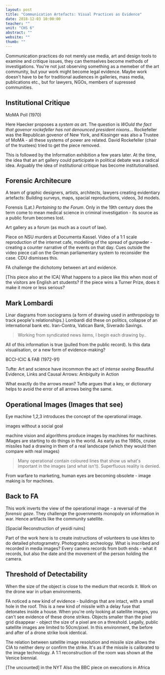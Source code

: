 ```yaml
---
layout: post
title: "Communication Artefacts: Visual Practices as Evidence"
date: 2018-12-03 10:00:00
teacher: ""
unit: "CHS 6"
abstract: ""
website: ""
thumb: ""
---
```


Communication practices do not merely use media, art and design tools to examine and critique issues, they can themselves become methods of investigations. You're not just observing something as a memeber of the art community, but your work might become legal evidence. Maybe work doesn't have to be for traditional audiences in galleries, mass media, publications etc., but for lawyers, NGOs, members of supressed communities.

## Institutional Critique

MoMA Poll (1970)

Here Haecker proposes a _system as art_. The question is _WOuld the fact that govenor rockefeller has not denounced president nixons.._. Rockefeller was the Republican govenor of New York, and Kissinger was also a Trustee of MoMA - all these systems of power are related. David Rockefeller (chair of the trustees) tried to get the piece removed.

This is followed by the Information exhibition a few years later. At the time, the idea that an art gallery could participate in political debate was a radical idea. Arguably the idea of institutional critique has become institutionalised.

## Forensic Architecure

A team of graphic designers, artists, architects, lawyers creating evidentiary artefacts: Building surveys, maps, spacial reproductions, videos, 3d models.

Forensis (Lat.) _Pertaining to the Forum_. Only in the 19th century does the term come to mean medical science in criminal investigation - its source as a public forum becomes lost.

Art gallery as a forum (as much as a court of law).

Piece on NSU murders at Documenta Kassel. Video of a 1:1 scale reproduction of the internet cafe, modelling of the spread of gunpwder - creating a counter narrative of the events on that day. Cues outside the video piece call on the German parliamentary system to reconsider the case. CDU dismisses this.

FA challenge the dichotomy between art and evidence.

[This piece also at the ICA]
What happens to a piece like this when most of the visitors are English art students? If the piece wins a Turner Prize, does it make it more or less serious?

## Mark Lombardi

Linar diagrams from sociograms (a form of drawing used in anthropology to track people's relationships.) Lombardi did these on politics, collapse of an international bank etc. Iran-Contra, Vatican Bank, Siverado Savings.

> Working from syndicated news items, I begin each drawing by..

All of this information is true (pulled from the public record). Is this data visualisation, or a new form of evidence-making?

BCCI-ICIC & FAB (1972-91)

Tufte: Art and science have incommon the act of _intense seeing_
Beautiful Evidence, Links and Causal Arrows: Ambiguity in Action

What exactly do the arrows mean? Tufte argues that a key, or dictionary helps to avoid the error of all arrows being the same.

## Operational Images (Images that see)

Eye machine 1,2,3 introduces the concept of the operational image.

images without a social goal

machine vision and algorithms produce images by machines for machines. IMages are starting to do things in the world. As early as the 1980s, cruise missiles had a drawing in them of a real landscape (which they would then compare with real images)

> Many operational contain coloured lines that show us what's important in the images (and what isn't). Superfluous reality is denied.

From warfare to marketing, human eyes are becoming obsolete - image making is for machines.

## Back to FA

This work inverts the view of the operational image - a reversal of the _forensic gaze_. They challenge the governments monopoly on information in war. Hence artifacts like the community satellite.

[Spacial Reconstruction of yesidi ruins]

Part of the work here is to create instructions of volunteers to use kites to do detailed photogrametry. Photographic archeology. What is inscribed and recorded in media images? Every camera records from both ends - what it records, but also the date and the movement of the person holding the camera.

## Threshold of Detectability

When the size of the object is close to the medium that records it.
Work on the drone war in urban environments.

FA noticed a new kind of evidence - buildings that are intact, with a small hole in the roof. This is a new kind of missile with a delay fuse that detonates inside a house. When you're only looking at satellite images, you can't see evidence of these drone strikes.
Objects smaller than the pixel grid disappear - object the size of a pixel are on a threshold. Legally, public satellite images are limited to 50cm/pixel. In this environment, the before and after of a drone strike look identical.

The relation between satellite image resolution and missile size allows the CIA to neither deny or confirm the strike. It's as if the missile is calibrated to the image technology. A 1:1 reconstruction of the room was shown at the Venice biennial.

[The uncounted] in the NYT
Also the BBC piece on executions in Africa

